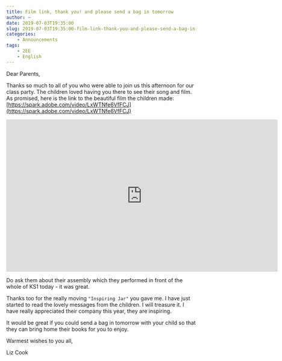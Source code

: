 ```yaml
---
title: Film link, thank you! and please send a bag in tomorrow
author: ~
date: 2019-07-03T19:35:00
slug: 2019-07-03T19:35:00-film-link-thank-you-and-please-send-a-bag-in-tomorrow
categories:
    - Announcements
tags:
    - 2EE
    - English
---
```


Dear Parents, 

Thanks so much to all of you who were able to join us this afternoon for our class party.  The children loved having you there to see their song and film.  As promised, here is the link to the beautiful film the children made: [https://spark.adobe.com/video/LxWTNfe6VfFCJ](https://spark.adobe.com/video/LxWTNfe6VfFCJ)

<iframe src="https://spark.adobe.com/video/LxWTNfe6VfFCJ/embed" width="720" height="405" frameborder="0" allowfullscreen></iframe>

Do ask them about their assembly which they performed in front of the whole of KS1 today - it was great.

Thanks too for the really moving `"Inspiring Jar"` you gave me.  I have just started to read the lovely messages from the children.  I will treasure it.  I have really appreciated their company this year, they are inspiring.

It would be great if you could send a bag in tomorrow with your child so that they can bring home their books for you to enjoy.

Warmest wishes to you all,

Liz Cook
